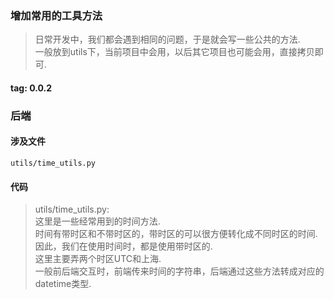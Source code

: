 ### 增加常用的工具方法
> 日常开发中，我们都会遇到相同的问题，于是就会写一些公共的方法.  
> 一般放到utils下，当前项目中会用，以后其它项目也可能会用，直接拷贝即可.  

#### tag: 0.0.2

### 后端

#### 涉及文件
```
utils/time_utils.py
```

#### 代码
> utils/time_utils.py:  
> 这里是一些经常用到的时间方法.  
> 时间有带时区和不带时区的，带时区的可以很方便转化成不同时区的时间.  
> 因此，我们在使用时间时，都是使用带时区的.  
> 这里主要弄两个时区UTC和上海.  
> 一般前后端交互时，前端传来时间的字符串，后端通过这些方法转成对应的datetime类型.  
